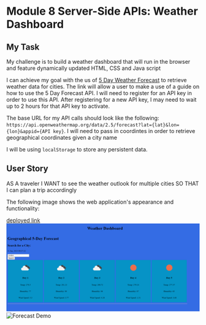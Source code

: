 
# Module 8 Server-Side APIs: Weather Dashboard

## My Task

 My challenge is to build a weather dashboard that will run in the browser and feature dynamically updated HTML, CSS and Java script

I can achieve my goal with the us of [5 Day Weather Forecast](https://openweathermap.org/forecast5) to retrieve weather data for cities. The link will allow a user to make a use of a guide on how to use the 5 Day Forecast API. I will need to register for an API key in order to use this API. After registering for a new API key, I may need to wait up to 2 hours for that API key to activate.

The base URL for my API calls should look like the following: `https://api.openweathermap.org/data/2.5/forecast?lat={lat}&lon={lon}&appid={API key}`. I will need to pass in coordintes in order to retrieve geographical coordinates given a city name


I will be using `localStorage` to store any persistent data.

## User Story

AS A traveler
I WANT to see the weather outlook for multiple cities
SO THAT I can plan a trip accordingly

The following image shows the web application's appearance and functionality:

[deployed link](https://lawzstopwar.github.io/5-day-weather-forecast/)
![5 Day Weather image](./assets/5-day-forecast.png)
![Forecast Demo](./assets/5-day-weather.gif)